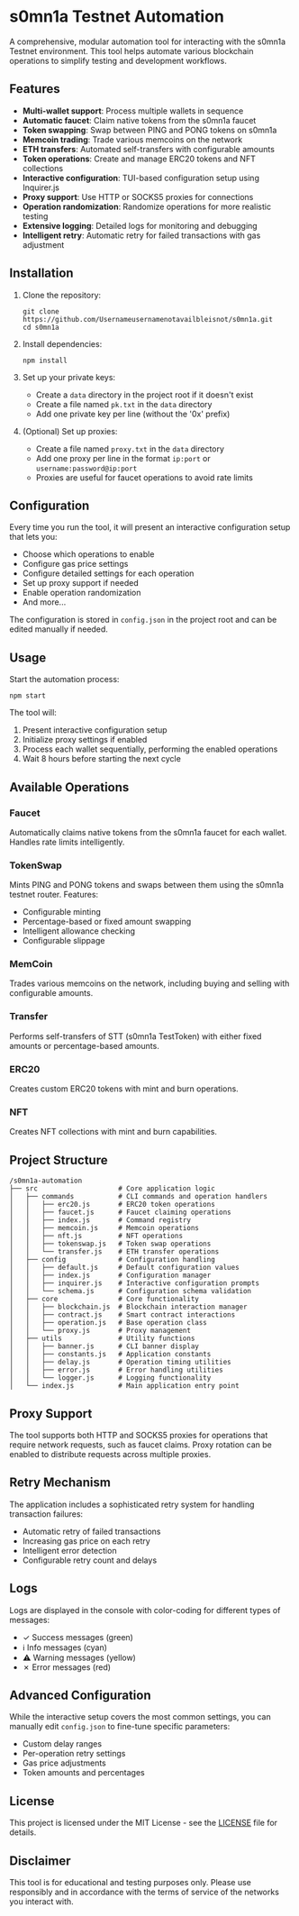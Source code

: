 # s0mn1a Testnet Automation 
A comprehensive, modular automation tool for interacting with the s0mn1a Testnet environment. This tool helps automate various blockchain operations to simplify testing and development workflows.

## Features

- **Multi-wallet support**: Process multiple wallets in sequence
- **Automatic faucet**: Claim native tokens from the s0mn1a faucet
- **Token swapping**: Swap between PING and PONG tokens on s0mn1a
- **Memcoin trading**: Trade various memcoins on the network
- **ETH transfers**: Automated self-transfers with configurable amounts
- **Token operations**: Create and manage ERC20 tokens and NFT collections
- **Interactive configuration**: TUI-based configuration setup using Inquirer.js
- **Proxy support**: Use HTTP or SOCKS5 proxies for connections
- **Operation randomization**: Randomize operations for more realistic testing
- **Extensive logging**: Detailed logs for monitoring and debugging
- **Intelligent retry**: Automatic retry for failed transactions with gas adjustment

## Installation

1. Clone the repository:
   ```
   git clone https://github.com/Usernameusernamenotavailbleisnot/s0mn1a.git
   cd s0mn1a
   ```

2. Install dependencies:
   ```
   npm install
   ```

3. Set up your private keys:
   - Create a `data` directory in the project root if it doesn't exist
   - Create a file named `pk.txt` in the `data` directory
   - Add one private key per line (without the '0x' prefix)

4. (Optional) Set up proxies:
   - Create a file named `proxy.txt` in the `data` directory
   - Add one proxy per line in the format `ip:port` or `username:password@ip:port`
   - Proxies are useful for faucet operations to avoid rate limits

## Configuration

Every time you run the tool, it will present an interactive configuration setup that lets you:

- Choose which operations to enable
- Configure gas price settings
- Configure detailed settings for each operation
- Set up proxy support if needed
- Enable operation randomization
- And more...

The configuration is stored in `config.json` in the project root and can be edited manually if needed.

## Usage

Start the automation process:

```
npm start
```

The tool will:
1. Present interactive configuration setup
2. Initialize proxy settings if enabled
3. Process each wallet sequentially, performing the enabled operations
4. Wait 8 hours before starting the next cycle

## Available Operations

### Faucet
Automatically claims native tokens from the s0mn1a faucet for each wallet. Handles rate limits intelligently.

### TokenSwap
Mints PING and PONG tokens and swaps between them using the s0mn1a testnet router. Features:
- Configurable minting
- Percentage-based or fixed amount swapping
- Intelligent allowance checking
- Configurable slippage

### MemCoin
Trades various memcoins on the network, including buying and selling with configurable amounts.

### Transfer
Performs self-transfers of STT (s0mn1a TestToken) with either fixed amounts or percentage-based amounts.

### ERC20
Creates custom ERC20 tokens with mint and burn operations.

### NFT
Creates NFT collections with mint and burn capabilities.

## Project Structure

```
/s0mn1a-automation
├── src                    # Core application logic
│   ├── commands           # CLI commands and operation handlers
│   │   ├── erc20.js       # ERC20 token operations
│   │   ├── faucet.js      # Faucet claiming operations
│   │   ├── index.js       # Command registry
│   │   ├── memcoin.js     # Memcoin operations
│   │   ├── nft.js         # NFT operations
│   │   ├── tokenswap.js   # Token swap operations
│   │   └── transfer.js    # ETH transfer operations
│   ├── config             # Configuration handling
│   │   ├── default.js     # Default configuration values
│   │   ├── index.js       # Configuration manager
│   │   ├── inquirer.js    # Interactive configuration prompts
│   │   └── schema.js      # Configuration schema validation
│   ├── core               # Core functionality
│   │   ├── blockchain.js  # Blockchain interaction manager
│   │   ├── contract.js    # Smart contract interactions
│   │   ├── operation.js   # Base operation class
│   │   └── proxy.js       # Proxy management
│   ├── utils              # Utility functions
│   │   ├── banner.js      # CLI banner display
│   │   ├── constants.js   # Application constants
│   │   ├── delay.js       # Operation timing utilities
│   │   ├── error.js       # Error handling utilities
│   │   └── logger.js      # Logging functionality
│   └── index.js           # Main application entry point
```

## Proxy Support

The tool supports both HTTP and SOCKS5 proxies for operations that require network requests, such as faucet claims. Proxy rotation can be enabled to distribute requests across multiple proxies.

## Retry Mechanism

The application includes a sophisticated retry system for handling transaction failures:
- Automatic retry of failed transactions
- Increasing gas price on each retry
- Intelligent error detection
- Configurable retry count and delays

## Logs

Logs are displayed in the console with color-coding for different types of messages:
- ✓ Success messages (green)
- ℹ Info messages (cyan)
- ⚠ Warning messages (yellow)
- ✗ Error messages (red)

## Advanced Configuration

While the interactive setup covers the most common settings, you can manually edit `config.json` to fine-tune specific parameters:
- Custom delay ranges
- Per-operation retry settings
- Gas price adjustments
- Token amounts and percentages

## License

This project is licensed under the MIT License - see the [LICENSE](LICENSE) file for details.

## Disclaimer

This tool is for educational and testing purposes only. Please use responsibly and in accordance with the terms of service of the networks you interact with.
